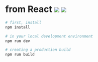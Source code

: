 # from React ![](https://img.shields.io/npm/v/typescript?color=%23007acc&label=TypeScript&logo=typescript&logoColor=%23007acc&style=social) ![](https://img.shields.io/npm/v/react?color=%2361dafb&label=React&logo=react&logoColor=%2361dafb&style=social)

```sh
# first, install
npm install

# in your local development environment
npm run dev

# creating a production build
npm run build
```

